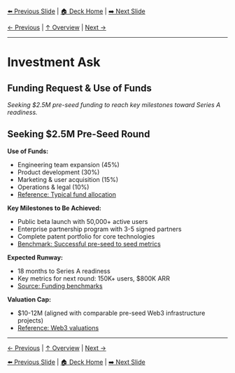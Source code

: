 <!-- Navigation Header -->
[⬅️ Previous Slide](slide20.md) | [🏠 Deck Home](../README.md) | [➡️ Next Slide](slide01.md)

[← Previous](slide20.md) | [↑ Overview](../README.md) | [Next →](slide01.md)

---

# Investment Ask

## Funding Request & Use of Funds

*Seeking $2.5M pre-seed funding to reach key milestones toward Series A readiness.*


## Seeking $2.5M Pre-Seed Round

**Use of Funds:**
- Engineering team expansion (45%)
- Product development (30%)
- Marketing & user acquisition (15%)
- Operations & legal (10%)
- [Reference: Typical fund allocation](https://www.ycombinator.com/library/4A-a-guide-to-seed-fundraising)

**Key Milestones to Be Achieved:**
- Public beta launch with 50,000+ active users
- Enterprise partnership program with 3-5 signed partners
- Complete patent portfolio for core technologies
- [Benchmark: Successful pre-seed to seed metrics](https://www.forentrepreneurs.com/saas-metrics-2/)

**Expected Runway:**
- 18 months to Series A readiness
- Key metrics for next round: 150K+ users, $800K ARR
- [Source: Funding benchmarks](https://docsend.com/view/s65jfcvpfj4zzuv6)

**Valuation Cap:**
- $10-12M (aligned with comparable pre-seed Web3 infrastructure projects)
- [Reference: Web3 valuations](https://outlierventures.io/research/the-open-metaverse-os/)



---

[← Previous](slide20.md) | [↑ Overview](../README.md) | [Next →](slide01.md)



<!-- Navigation Footer -->
[⬅️ Previous Slide](slide20.md) | [🏠 Deck Home](../README.md) | [➡️ Next Slide](slide01.md)